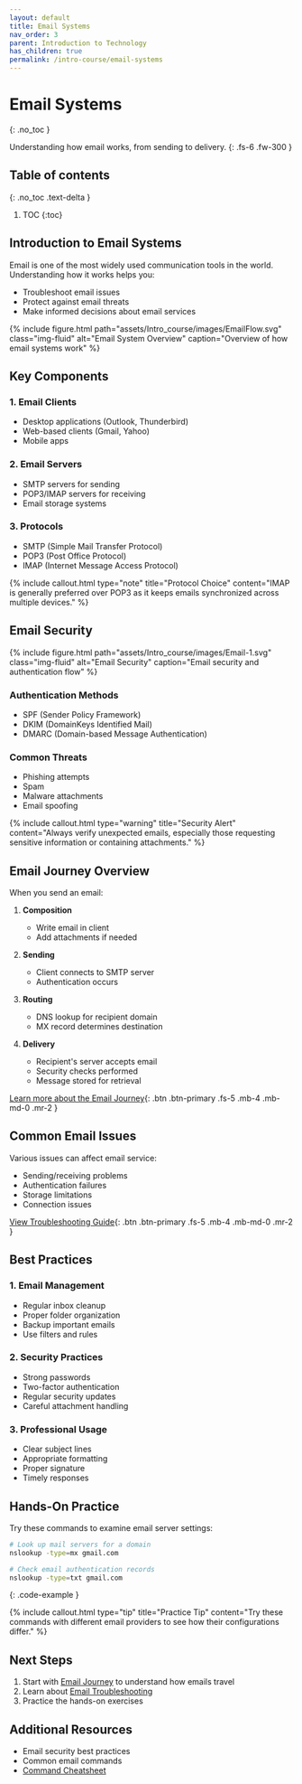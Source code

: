 ```yaml
---
layout: default
title: Email Systems
nav_order: 3
parent: Introduction to Technology
has_children: true
permalink: /intro-course/email-systems
---
```


# Email Systems
{: .no_toc }

Understanding how email works, from sending to delivery.
{: .fs-6 .fw-300 }

## Table of contents
{: .no_toc .text-delta }

1. TOC
{:toc}

## Introduction to Email Systems

Email is one of the most widely used communication tools in the world. Understanding how it works helps you:
- Troubleshoot email issues
- Protect against email threats
- Make informed decisions about email services

{% include figure.html path="assets/Intro_course/images/EmailFlow.svg" class="img-fluid" alt="Email System Overview" caption="Overview of how email systems work" %}

## Key Components

### 1. Email Clients
- Desktop applications (Outlook, Thunderbird)
- Web-based clients (Gmail, Yahoo)
- Mobile apps

### 2. Email Servers
- SMTP servers for sending
- POP3/IMAP servers for receiving
- Email storage systems

### 3. Protocols
- SMTP (Simple Mail Transfer Protocol)
- POP3 (Post Office Protocol)
- IMAP (Internet Message Access Protocol)

{% include callout.html type="note" title="Protocol Choice" content="IMAP is generally preferred over POP3 as it keeps emails synchronized across multiple devices." %}

## Email Security

{% include figure.html path="assets/Intro_course/images/Email-1.svg" class="img-fluid" alt="Email Security" caption="Email security and authentication flow" %}

### Authentication Methods
- SPF (Sender Policy Framework)
- DKIM (DomainKeys Identified Mail)
- DMARC (Domain-based Message Authentication)

### Common Threats
- Phishing attempts
- Spam
- Malware attachments
- Email spoofing

{% include callout.html type="warning" title="Security Alert" content="Always verify unexpected emails, especially those requesting sensitive information or containing attachments." %}

## Email Journey Overview

When you send an email:

1. **Composition**
   - Write email in client
   - Add attachments if needed

2. **Sending**
   - Client connects to SMTP server
   - Authentication occurs

3. **Routing**
   - DNS lookup for recipient domain
   - MX record determines destination

4. **Delivery**
   - Recipient's server accepts email
   - Security checks performed
   - Message stored for retrieval

[Learn more about the Email Journey](email-journey){: .btn .btn-primary .fs-5 .mb-4 .mb-md-0 .mr-2 }

## Common Email Issues

Various issues can affect email service:
- Sending/receiving problems
- Authentication failures
- Storage limitations
- Connection issues

[View Troubleshooting Guide](troubleshooting){: .btn .btn-primary .fs-5 .mb-4 .mb-md-0 .mr-2 }

## Best Practices

### 1. Email Management
- Regular inbox cleanup
- Proper folder organization
- Backup important emails
- Use filters and rules

### 2. Security Practices
- Strong passwords
- Two-factor authentication
- Regular security updates
- Careful attachment handling

### 3. Professional Usage
- Clear subject lines
- Appropriate formatting
- Proper signature
- Timely responses

## Hands-On Practice

Try these commands to examine email server settings:

```bash
# Look up mail servers for a domain
nslookup -type=mx gmail.com

# Check email authentication records
nslookup -type=txt gmail.com
```
{: .code-example }

{% include callout.html type="tip" title="Practice Tip" content="Try these commands with different email providers to see how their configurations differ." %}

## Next Steps

1. Start with [Email Journey](email-journey) to understand how emails travel
2. Learn about [Email Troubleshooting](troubleshooting)
3. Practice the hands-on exercises

## Additional Resources

- Email security best practices
- Common email commands
- [Command Cheatsheet](assets/Intro_course/slides/command-cheatsheet.html)
